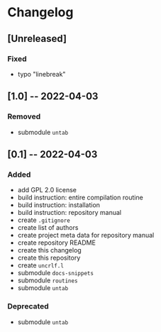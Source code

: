 <!------------------------------------------------------------------------------
--
-- Copyright (C) 2022 Kevin Matthes
--
-- This program is free software; you can redistribute it and/or modify
-- it under the terms of the GNU General Public License as published by
-- the Free Software Foundation; either version 2 of the License, or
-- (at your option) any later version.
--
-- This program is distributed in the hope that it will be useful,
-- but WITHOUT ANY WARRANTY; without even the implied warranty of
-- MERCHANTABILITY or FITNESS FOR A PARTICULAR PURPOSE.  See the
-- GNU General Public License for more details.
--
-- You should have received a copy of the GNU General Public License along
-- with this program; if not, write to the Free Software Foundation, Inc.,
-- 51 Franklin Street, Fifth Floor, Boston, MA 02110-1301 USA.
--
----
--
--  FILE
--      CHANGELOG.md
--
--  BRIEF
--      The development history of this project.
--
--  AUTHOR
--      Kevin Matthes
--
--  COPYRIGHT
--      (C) 2022 Kevin Matthes.
--      This file is licensed GPL 2 as of June 1991.
--
--  DATE
--      2022
--
--  NOTE
--      See `LICENSE' for full license.
--      See `README.md' for project details.
--
------------------------------------------------------------------------------->

# Changelog

## [Unreleased]

### Fixed

* typo "linebreak"

## [1.0] -- 2022-04-03

### Removed

* submodule `untab`

## [0.1] -- 2022-04-03

### Added

* add GPL 2.0 license
* build instruction:  entire compilation routine
* build instruction:  installation
* build instruction:  repository manual
* create `.gitignore`
* create list of authors
* create project meta data for repository manual
* create repository README
* create this changelog
* create this repository
* create `uncrlf.l`
* submodule `docs-snippets`
* submodule `routines`
* submodule `untab`

### Deprecated

* submodule `untab`

<!----------------------------------------------------------------------------->
